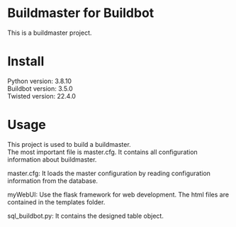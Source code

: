 # Buildmaster for Buildbot
This is a buildmaster project.

# Install
Python version: 3.8.10  
Buildbot version: 3.5.0  
Twisted version: 22.4.0 

# Usage
This project is used to build a buildmaster.  
The most important file is master.cfg.
It contains all configuration information about buildmaster.

master.cfg: It loads the master configuration by reading configuration information from the database. 

myWebUI: Use the flask framework for web development. The html files are contained in the templates folder.

sql_buildbot.py: It contains the designed table object.